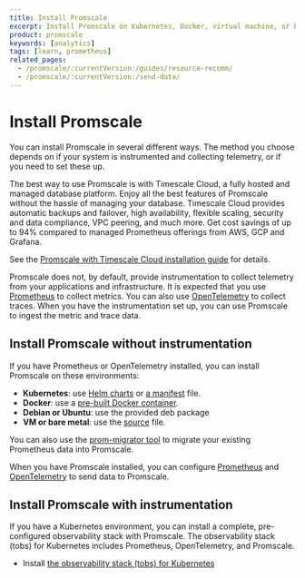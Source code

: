 ```yaml
---
title: Install Promscale
excerpt: Install Promscale on Kubernetes, Docker, virtual machine, or bare metal
product: promscale
keywords: [analytics]
tags: [learn, prometheus]
related_pages:
  - /promscale/:currentVersion:/guides/resource-recomm/
  - /promscale/:currentVersion:/send-data/
---
```


# Install Promscale

You can install Promscale in several different ways. The method you choose
depends on if your system is instrumented and collecting telemetry, or if you
need to set these up.

<highlight type="cloud" header="Promscale with Timescale Cloud" button="Get started for free"
to="https://console.cloud.timescale.com/signup?campaign=promscale&source=ps-docs-install">
The best way to use Promscale is with Timescale Cloud, a fully hosted and managed
database platform. Enjoy all the best features of Promscale without the
hassle of managing your database. Timescale Cloud provides automatic 
backups and failover, high
availability, flexible scaling, security and data compliance, VPC peering, and
much more. Get cost savings of up to 94% compared to managed Prometheus offerings from
AWS, GCP and Grafana.
</highlight>

See the [Promscale with Timescale Cloud installation guide][ptc-install] for details.

Promscale does not, by default, provide instrumentation to collect telemetry
from your applications and infrastructure. It is expected that you use
[Prometheus][prometheus-install] to collect metrics. You can also use
[OpenTelemetry][otel] to collect traces. When you have the
instrumentation set up, you can use Promscale to ingest the metric and
trace data.

## Install Promscale without instrumentation

If you have Prometheus or OpenTelemetry installed, you can install Promscale
on these environments:

*   **Kubernetes**:  use [Helm charts][promscale-install-helm] or [a manifest][promscale-install-k8s-manifest] file.
*   **Docker**: use a [pre-built Docker container][promscale-install-docker].
*   **Debian or Ubuntu**: use the provided deb package
*   **VM or bare metal**: use the [source][promscale-install-source] file.

You can also use the [prom-migrator tool][promscale-install-prom-migrator] to
migrate your existing Prometheus data into Promscale.

When you have Promscale installed, you can configure
[Prometheus][config-prometheus] and
[OpenTelemetry][config-otel] to send data to Promscale.

## Install Promscale with instrumentation

If you have a Kubernetes environment, you can install a complete, pre-configured
observability stack with Promscale. The observability stack (tobs) for
Kubernetes includes Prometheus, OpenTelemetry, and Promscale.

*   Install [the observability stack (tobs) for Kubernetes][promscale-install-tobs]

[ptc-install]: /promscale/:currentVersion:/installation/promscale-with-timescale-cloud/
[config-otel]: /promscale/:currentVersion:/send-data/opentelemetry/
[config-prometheus]: /promscale/:currentVersion:/send-data/prometheus/
[otel]: https://opentelemetry.io/docs/
[prometheus-install]: https://prometheus.io/docs/prometheus/latest/installation/
[promscale-install-docker]: /promscale/:currentVersion:/installation/docker/
[promscale-install-helm]: https://docs.timescale.com/promscale/latest/installation/kubernetes/#install-promscale-with-helm
[promscale-install-k8s-manifest]: /promscale/:currentVersion:/installation/kubernetes/#install-promscale-with-a-manifest-file
[promscale-install-prom-migrator]: /promscale/:currentVersion:/guides/prom-migrator/
[promscale-install-source]: /promscale/:currentVersion:/installation/binary/
[promscale-install-tobs]: /promscale/:currentVersion:/tobs/